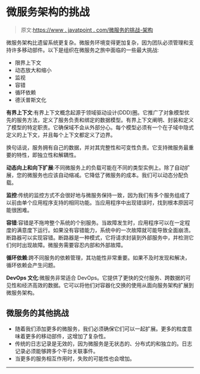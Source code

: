 # 微服务架构的挑战

> 原文:[https://www . javatpoint . com/微服务的挑战-架构](https://www.javatpoint.com/challenges-of-microservices-architecture)

微服务架构比遗留系统更复杂。微服务环境变得更加复杂，因为团队必须管理和支持许多移动部件。以下是组织在微服务之旅中面临的一些最大挑战:

*   限界上下文
*   动态放大和缩小
*   监视
*   容错
*   循环依赖
*   德沃普斯文化

**有界上下文**:有界上下文概念起源于领域驱动设计(DDD)圈。它推广了对象模型优先的服务方法，定义了服务负责和绑定的数据模型。有界上下文阐明、封装和定义了模型的特定职责。它确保域不会从外部分心。每个模型必须有一个在子域中隐式定义的上下文，并且每个上下文都定义了边界。

换句话说，服务拥有自己的数据，并对其完整性和可变性负责。它支持微服务最重要的特性，即独立性和解耦性。

**动态向上和向下扩展**:不同微服务上的负载可能在不同的类型实例上。除了自动扩展，您的微服务也应该自动缩减。它降低了微服务的成本。我们可以动态分配负载。

**监控**:传统的监控方式不会很好地与微服务保持一致，因为我们有多个服务组成了以前由单个应用程序支持的相同功能。当应用程序中出现错误时，找到根本原因可能很困难。

**容错**:容错是不拖垮整个系统的个别服务。当故障发生时，应用程序可以在一定程度的满意度下运行。如果没有容错能力，系统中的一次故障就可能导致全面崩溃。断路器可以实现容错。断路器是一种模式，它将请求封装到外部服务中，并检测它们何时出现故障。微服务需要容忍内部和外部故障。

**循环依赖**:跨不同服务的依赖管理，其功能性非常重要。如果不及时发现和解决，循环依赖会产生问题。

**DevOps 文化**:微服务非常适合 DevOps。它提供了更快的交付服务、跨数据的可见性和经济高效的数据。它可以将他们对容器化交换的使用从面向服务架构扩展到微服务架构。

## 微服务的其他挑战

*   随着我们添加更多的微服务，我们必须确保它们可以一起扩展。更多的粒度意味着更多的移动部件，这增加了复杂性。
*   传统的日志记录是无效的，因为微服务是无状态的、分布式的和独立的。日志记录必须能够跨多个平台关联事件。
*   当更多的服务相互作用时，失败的可能性也会增加。

* * *